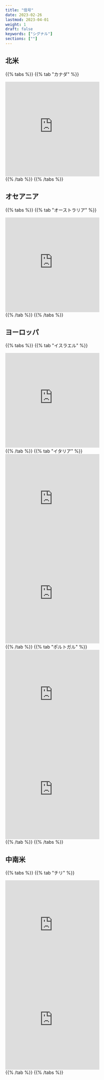 ```yaml
---
title: "信号"
date: 2023-02-26
lastmod: 2023-04-01
weight: 1
draft: false
keywords: ["シグナル"]
sections: [""]
---
```



## 北米


{{% tabs  %}}
{{% tab "カナダ" %}}
<div class="googlemap-if">
<iframe src="https://www.google.com/maps/embed?pb=!4v1677720798991!6m8!1m7!1s_jsb1m5fO0WesB5qKmM1IQ!2m2!1d49.86685045527279!2d-97.1631408249991!3f139.65423136157767!4f6.879863243625152!5f3.325193203789971" width="295" height="295" style="border:0;" allowfullscreen="" loading="lazy" referrerpolicy="no-referrer-when-downgrade"></iframe>
</div>
{{% /tab %}}
{{% /tabs %}}

## オセアニア

{{% tabs  %}}
{{% tab "オーストラリア" %}}
<div class="googlemap-if">
<iframe src="https://www.google.com/maps/embed?pb=!4v1677458455688!6m8!1m7!1sIfhGQyxP9E8zId0UpPdZ4w!2m2!1d-35.30912178782938!2d149.1334536857633!3f339.9204004591497!4f8.224625390498133!5f1.7431718349436869" width="295" height="295" style="border:0;" allowfullscreen="" loading="lazy" referrerpolicy="no-referrer-when-downgrade"></iframe>
</div>
{{% /tab %}}
{{% /tabs %}}

## ヨーロッパ

{{% tabs  %}}
{{% tab "イスラエル" %}}
<div class="googlemap-if">
<iframe src="https://www.google.com/maps/embed?pb=!4v1677459322625!6m8!1m7!1sHcN3Is61HIY8SESfJrlalA!2m2!1d32.07260367095928!2d34.76578981940682!3f43.1875696095048!4f15.766205975472445!5f3.325193203789971" width="295" height="295" style="border:0;" allowfullscreen="" loading="lazy" referrerpolicy="no-referrer-when-downgrade"></iframe>
</div>
{{% /tab %}}
{{% tab "イタリア" %}}
<div class="googlemap-if">
<iframe src="https://www.google.com/maps/embed?pb=!4v1677410948083!6m8!1m7!1s76MqHFlFPUbThlmT0P_u-g!2m2!1d38.10536186920397!2d13.37534580045851!3f323.87590797615866!4f47.283356514597386!5f3.325193203789971" width="295" height="295" style="border:0;" allowfullscreen="" loading="lazy" referrerpolicy="no-referrer-when-downgrade"></iframe>

<iframe src="https://www.google.com/maps/embed?pb=!4v1677422622731!6m8!1m7!1stB8lPwvMDZOcHLaY-rtpCw!2m2!1d45.06875639241206!2d7.667242245217905!3f283.2037858304049!4f0.8758019917420228!5f3.325193203789971" width="295" height="295" style="border:0;" allowfullscreen="" loading="lazy" referrerpolicy="no-referrer-when-downgrade"></iframe>
</div>
{{% /tab %}}
{{% tab "ポルトガル" %}}
<div class="googlemap-if">
<iframe src="https://www.google.com/maps/embed?pb=!4v1677409952001!6m8!1m7!1sp2ebww484Bh_-Y0UJHyGrg!2m2!1d41.14735462013161!2d-8.6206121642191!3f98.36082267572563!4f-1.7562166888685056!5f3.109196446398982" width="295" height="295" style="border:0;" allowfullscreen="" loading="lazy" referrerpolicy="no-referrer-when-downgrade"></iframe>

<iframe src="https://www.google.com/maps/embed?pb=!4v1677409987738!6m8!1m7!1sDhkXuTDNfIM8OG6ko7Qmyw!2m2!1d41.14633659261528!2d-8.620214707314792!3f138.05279032740367!4f-0.621741441647373!5f3.2276464341090847" width="295" height="295" style="border:0;" allowfullscreen="" loading="lazy" referrerpolicy="no-referrer-when-downgrade"></iframe>
</div>
{{% /tab %}}
{{% /tabs %}}

## 中南米

{{% tabs  %}}
{{% tab "チリ" %}}
<div class="googlemap-if">
<iframe src="https://www.google.com/maps/embed?pb=!4v1677410395586!6m8!1m7!1sH5EzUmibLr9ychPukXFtKA!2m2!1d-33.44709010748416!2d-70.64891770774517!3f202.80964641649106!4f2.1777696872277517!5f3.091924213845458" width="295" height="295" style="border:0;" allowfullscreen="" loading="lazy" referrerpolicy="no-referrer-when-downgrade"></iframe>

<iframe src="https://www.google.com/maps/embed?pb=!4v1677410433993!6m8!1m7!1sH5EzUmibLr9ychPukXFtKA!2m2!1d-33.44709010748416!2d-70.64891770774517!3f6.861343519976831!4f6.177511196317852!5f2.9842371661911757" width="295" height="295" style="border:0;" allowfullscreen="" loading="lazy" referrerpolicy="no-referrer-when-downgrade"></iframe>
</div>
{{% /tab %}}
{{% /tabs %}}